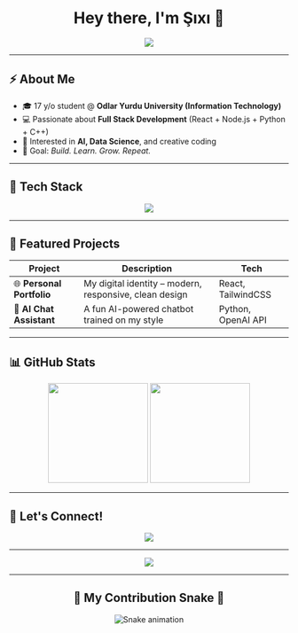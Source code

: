 <!-- Banner -->
<h1 align="center">Hey there, I'm Şıxı 👋</h1>
<p align="center">
  <a href="https://www.linkedin.com/in/%C5%9F%C4%B1x%C4%B1ibrahimov"><img src="https://img.shields.io/badge/LinkedIn-%C5%9F%C4%B1x%C4%B1%20Ibrahimov-0A66C2?logo=linkedin&logoColor=white"></a>
</p>

---

## ⚡ About Me

- 🎓 17 y/o student @ **Odlar Yurdu University (Information Technology)**  
- 💻 Passionate about **Full Stack Development** (React + Node.js + Python + C++)  
- 🤖 Interested in **AI, Data Science**, and creative coding   
- 🎯 Goal: *Build. Learn. Grow. Repeat.*

---

## 🧰 Tech Stack

<p align="center">
  <img src="https://skillicons.dev/icons?i=html,css,js,react,nodejs,python,cpp,github,git,figma,vscode&theme=dark" />
</p>

---

## 🚀 Featured Projects

| Project | Description | Tech |
|----------|--------------|------|
| 🌐 **Personal Portfolio** | My digital identity – modern, responsive, clean design | React, TailwindCSS |
| 🧠 **AI Chat Assistant** | A fun AI-powered chatbot trained on my style | Python, OpenAI API |

---

## 📊 GitHub Stats

<p align="center">
  <img src="https://github-readme-stats.vercel.app/api?username=1brah1m0f&show_icons=true&theme=radical" height="180em"/>
  <img src="https://github-readme-stats.vercel.app/api/top-langs/?username=1brah1m0f&layout=compact&theme=radical" height="180em"/>
</p>

---

## 💬 Let's Connect!

<p align="center">
  <a href="mailto:ibrahimovshixi@gmail.com"><img src="https://img.shields.io/badge/Email-ibrahimovshixi%40gmail.com-red?logo=gmail"></a>
</p>

---

<p align="center">
  <img src="https://readme-typing-svg.demolab.com?font=Fira+Code&size=25&pause=1000&color=FF6B6B&center=true&vCenter=true&width=600&lines=Keep+learning+,+keep+coding!;Let's+build+something+amazing+💪;Full+Stack+Developer+in+progress...">
</p>

---

<h2 align="center">🐍 My Contribution Snake 🐍</h2>

<p align="center">
  <img src="https://raw.githubusercontent.com/1brah1m0f/1brah1m0f/output/snake.svg" alt="Snake animation" />
</p>

